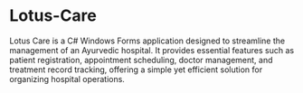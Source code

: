# Lotus-Care
Lotus Care is a C# Windows Forms application designed to streamline the management of an Ayurvedic hospital. It provides essential features such as patient registration, appointment scheduling, doctor management, and treatment record tracking, offering a simple yet efficient solution for organizing hospital operations.
